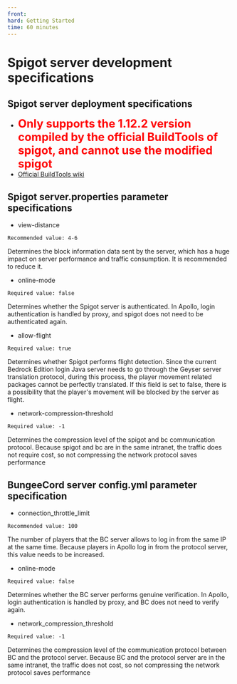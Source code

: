 ```yaml
---
front: 
hard: Getting Started
time: 60 minutes
---
```


# Spigot server development specifications

## Spigot server deployment specifications

- **<span style="font-size: 25px; color: red;">Only supports the 1.12.2 version compiled by the official BuildTools of spigot, and cannot use the modified spigot</span>**
- [Official BuildTools wiki](https://www.spigotmc.org/wiki/buildtools/)

## Spigot server.properties parameter specifications

- view-distance
```
Recommended value: 4-6
```
Determines the block information data sent by the server, which has a huge impact on server performance and traffic consumption. It is recommended to reduce it.

- online-mode
```
Required value: false
```
Determines whether the Spigot server is authenticated. In Apollo, login authentication is handled by proxy, and spigot does not need to be authenticated again.

- allow-flight
```
Required value: true
```
Determines whether Spigot performs flight detection. Since the current Bedrock Edition login Java server needs to go through the Geyser server translation protocol, during this process, the player movement related packages cannot be perfectly translated. If this field is set to false, there is a possibility that the player's movement will be blocked by the server as flight.

- network-compression-threshold

```
Required value: -1
```

Determines the compression level of the spigot and bc communication protocol. Because spigot and bc are in the same intranet, the traffic does not require cost, so not compressing the network protocol saves performance

## BungeeCord server config.yml parameter specification
- connection_throttle_limit
```
Recommended value: 100

```
The number of players that the BC server allows to log in from the same IP at the same time. Because players in Apollo log in from the protocol server, this value needs to be increased.

- online-mode
```
Required value: false
```

Determines whether the BC server performs genuine verification. In Apollo, login authentication is handled by proxy, and BC does not need to verify again.

- network_compression_threshold

```
Required value: -1
```

Determines the compression level of the communication protocol between BC and the protocol server. Because BC and the protocol server are in the same intranet, the traffic does not cost, so not compressing the network protocol saves performance